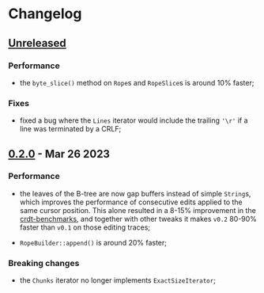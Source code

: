 # Changelog

## [Unreleased]

### Performance

- the `byte_slice()` method on `Rope`s and `RopeSlice`s is around 10% faster;

### Fixes

- fixed a bug where the `Lines` iterator would include the trailing `'\r'` if a
  line was terminated by a CRLF;


## [0.2.0] - Mar 26 2023

### Performance

- the leaves of the B-tree are now gap buffers instead of simple `String`s,
  which improves the performance of consecutive edits applied to the same
  cursor position. This alone resulted in a 8-15% improvement in the
  [crdt-benchmarks](https://github.com/josephg/crdt-benchmarks), and together
  with other tweaks it makes `v0.2` 80-90% faster than `v0.1` on those editing
  traces;

- `RopeBuilder::append()` is around 20% faster;

### Breaking changes

- the `Chunks` iterator no longer implements `ExactSizeIterator`;

[Unreleased]: https://github.com/noib3/crop/compare/v0.2.0...HEAD
[0.2.0]: https://github.com/noib3/crop/compare/v0.1.0...v0.2.0
